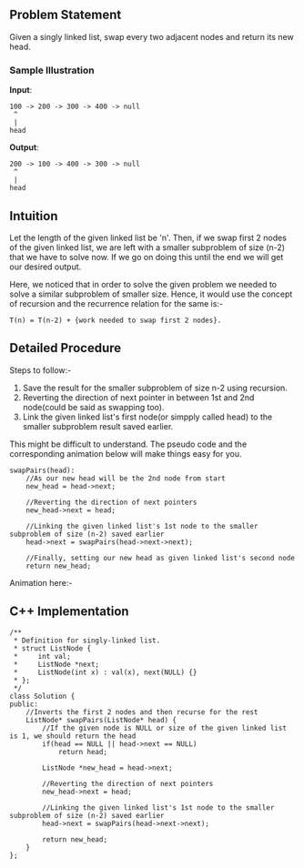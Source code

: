 ## Problem Statement

Given a singly linked list, swap every two adjacent nodes and return its new head.
### Sample Illustration

__Input__: 
      
    100 -> 200 -> 300 -> 400 -> null
     ^
     |
    head

__Output__: 
      
    200 -> 100 -> 400 -> 300 -> null
     ^
     |
    head

## Intuition

Let the length of the given linked list be 'n'.
Then, if we swap first 2 nodes of the given linked list, we are left with a smaller subproblem of size (n-2) that we have to solve now. 
If we go on doing this until the end we will get our desired output.

Here, we noticed that in order to solve the given problem we needed to solve a similar subproblem of smaller size. 
Hence, it would use the concept of recursion and the recurrence relation for the same is:-

```
T(n) = T(n-2) + {work needed to swap first 2 nodes}.
```

## Detailed Procedure

Steps to follow:-

1. Save the result for the smaller subproblem of size n-2 using recursion.
2. Reverting the direction of next pointer in between 1st and 2nd node(could be said as swapping too).
3. Link the given linked list's first node(or simpply called head) to the smaller subproblem result saved earlier.

This might be difficult to understand. The pseudo code and the corresponding animation below will make things easy for you.

```
swapPairs(head):
    //As our new head will be the 2nd node from start
    new_head = head->next;
    
    //Reverting the direction of next pointers                           
    new_head->next = head;
    
    //Linking the given linked list's 1st node to the smaller subproblem of size (n-2) saved earlier
    head->next = swapPairs(head->next->next);                                           
    
    //Finally, setting our new head as given linked list's second node
    return new_head;
```

Animation here:-  






## C++ Implementation
```
/**
 * Definition for singly-linked list.
 * struct ListNode {
 *     int val;
 *     ListNode *next;
 *     ListNode(int x) : val(x), next(NULL) {}
 * };
 */
class Solution {
public:
    //Inverts the first 2 nodes and then recurse for the rest
    ListNode* swapPairs(ListNode* head) {
        //If the given node is NULL or size of the given linked list is 1, we should return the head
        if(head == NULL || head->next == NULL)
            return head;
        
        ListNode *new_head = head->next;
        
        //Reverting the direction of next pointers
        new_head->next = head;
        
        //Linking the given linked list's 1st node to the smaller subproblem of size (n-2) saved earlier
        head->next = swapPairs(head->next->next);                                           
    
        return new_head;
    }
};
```
